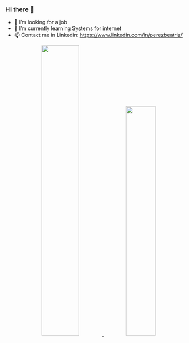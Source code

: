### Hi there 👋

- 💼 I’m looking for a job 
- 🌱 I’m currently learning Systems for internet
- 📫 Contact me in Linkedin: https://www.linkedin.com/in/perezbeatriz/

<div align="center">
  <a href="https://github.com/Bee-Pirez">
  <img width="45%" height="auto" src="https://github-readme-stats.vercel.app/api?username=Bee-Pirez&show_icons=true&theme=midnight-purple&include_all_commits=true&count_private=true"/>
  <img width="40%" height="auto" src="https://github-readme-stats.vercel.app/api/top-langs/?username=Bee-Pirez&layout=compact&langs_count=7&theme=midnight-purple"/>
</div>


 


